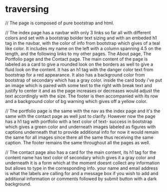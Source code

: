 # traversing
// The page is composed of pure bootstrap and html.

// The index page has a navbar with only 3 links so far all with different colors and set with a bootstrap bolder text sizing and with an embeded h1 tag in the navbar, with the color of info from bootstrap which gives of a teal like color. It includes my name on the left with a column spanning 4.5 on the length, and the following links to my other pages. The About page, The Portfolio page and the Contact page. The main content of the page is labeled as a card to give a rounded look on the borders as well to give a fluid look on the content. It has an h1 tag with the danger color text from bootstrap for a red appearance. It also has a background color from bootstrap of secondary which has a gray color. inside the card body i've put an image which is paired with some text to the right with break text and justify to center it and as the page increases or decreases would adjust the text accordingly with the size. The footer is then accompanied with its row and a background color of bg warning which gives off a yellow color. 

// The portfolio page is the same with the nav as the index page and it's the same with the contact page as well just to clarify. However now the page has a h1 tag with portfolio with a text color of text- success in bootstrap which gives a green color and underneath images labeled as figures with captions underneath that to provide additional info for now it would remain the same for all images since there all the same thus receiving the same caption. The footer remains the same throughout all the pages as well.

// The contact page also has a card for the main content, its h1 tag for the content name has text color of secondary which gives it a gray color and underneath it is a form which at the moment doesnt collect any information but allows to type in the corresponding info. your name and email address is what the labels are calling for and a message box if you wish to add and additional information or comments followed by submit button with a dark background. 